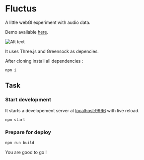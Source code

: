 Fluctus
===================
A little webGl experiment with audio data.

Demo available [here](http://jojo.ninja/fluctus).

![Alt text](http://jojo.ninja/share/fluctus.png "fluctus")



It uses Three.js and Greensock as depencies.

After cloning install all dependencies :
```bash
npm i
```

## Task
### Start development
It starts a developement server at [localhost:9966](http://localhost:9966) with live reload.
```bash
npm start
```
### Prepare for deploy
```bash
npm run build
```

You are good to go !


[ProtonJS]:http://a-jie.github.io/Proton/
